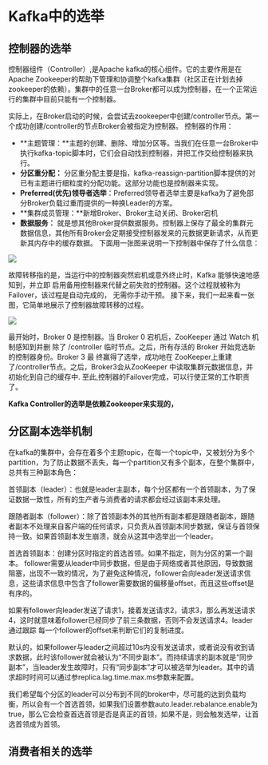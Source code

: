 # Kafka中的选举

## 控制器的选举

控制器组件（Controller）,是Apache kafka的核心组件。它的主要作用是在Apache Zookeeper的帮助下管理和协调整个kafka集群（社区正在计划去掉zookeeper的依赖）。集群中的任意一台Broker都可以成为控制器，在一个正常运行的集群中目前只能有一个控制器。

实际上，在Broker启动的时候，会尝试去zookeeper中创建/controller节点。第一个成功创建/controller的节点Broker会被指定为控制器。
控制器的作用：

- **主题管理：**主题的创建、删除、增加分区等。当我们在任意一台Broker中执行kafka-topic脚本时，它们会自动找到控制器，并把工作交给控制器来执行。
- **分区重分配：** 分区重分配主要是指，kafka-reassign-partition脚本提供的对已有主题进行细粒度的分配功能。这部分功能也是控制器来实现。
- **Preferred(优先)领导者选举**：Preferred领导者选举主要是kafka为了避免部分Broker负载过重而提供的一种换Leader的方案。
- **集群成员管理：**新增Broker、Broker主动关闭、Broker宕机
- **数据服务：** 就是想其他Broker提供数据服务。控制器上保存了最全的集群元数据信息，其他所有Broker会定期接受控制器发来的元数据更新请求，从而更新其内存中的缓存数据。
下面用一张图来说明一下控制器中保存了什么信息：

![](../Images/8.png)


故障转移指的是，当运⾏中的控制器突然宕机或意外终⽌时，Kafka 能够快速地感知到，并⽴即 启⽤备⽤控制器来代替之前失败的控制器。这个过程就被称为 Failover，该过程是⾃动完成的， ⽆需你⼿动⼲预。 接下来，我们⼀起来看⼀张图，它简单地展示了控制器故障转移的过程。

![](../Images/9.png)

最开始时，Broker 0 是控制器。当 Broker 0 宕机后，ZooKeeper 通过 Watch 机制感知到并删 除了 /controller 临时节点。之后，所有存活的 Broker 开始竞选新的控制器身份。Broker 3 最 终赢得了选举，成功地在 ZooKeeper上重建了/controller节点。之后，Broker3会从ZooKeeper 中读取集群元数据信息，并初始化到⾃⼰的缓存中. ⾄此,控制器的Failover完成，可以⾏使正常的⼯作职责了。

**Kafka Controller的选举是依赖Zookeeper来实现的，**


## 分区副本选举机制

在kafka的集群中，会存在着多个主题topic，在每一个topic中，又被划分为多个partition，为了防止数据不丢失，每一个partition又有多个副本，在整个集群中，总共有三种副本角色：

首领副本（leader）：也就是leader主副本，每个分区都有一个首领副本，为了保证数据一致性，所有的生产者与消费者的请求都会经过该副本来处理。

跟随者副本（follower）：除了首领副本外的其他所有副本都是跟随者副本，跟随者副本不处理来自客户端的任何请求，只负责从首领副本同步数据，保证与首领保持一致。如果首领副本发生崩溃，就会从这其中选举出一个leader。

首选首领副本：创建分区时指定的首选首领。如果不指定，则为分区的第一个副本。
follower需要从leader中同步数据，但是由于网络或者其他原因，导致数据阻塞，出现不一致的情况，为了避免这种情况，follower会向leader发送请求信息，这些请求信息中包含了follower需要数据的偏移量offset，而且这些offset是有序的。

如果有follower向leader发送了请求1，接着发送请求2，请求3，那么再发送请求4，这时就意味着follower已经同步了前三条数据，否则不会发送请求4。leader通过跟踪 每一个follower的offset来判断它们的复制进度。

默认的，如果follower与leader之间超过10s内没有发送请求，或者说没有收到请求数据，此时该follower就会被认为“不同步副本”。而持续请求的副本就是“同步副本”，当leader发生故障时，只有“同步副本”才可以被选举为leader。其中的请求超时时间可以通过参replica.lag.time.max.ms参数来配置。

我们希望每个分区的leader可以分布到不同的broker中，尽可能的达到负载均衡，所以会有一个首选首领，如果我们设置参数auto.leader.rebalance.enable为true，那么它会检查首选首领是否是真正的首领，如果不是，则会触发选举，让首选首领成为首领。



## 消费者相关的选举